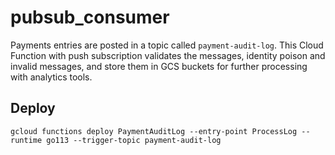 # pubsub_consumer
Payments entries are posted in a topic called `payment-audit-log`.
This Cloud Function with push subscription validates the messages, identity poison and invalid messages, and store them in GCS buckets for further processing with analytics tools.

## Deploy
```shell
gcloud functions deploy PaymentAuditLog --entry-point ProcessLog --runtime go113 --trigger-topic payment-audit-log
```
